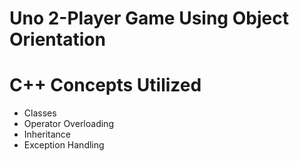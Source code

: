 # Uno 2-Player Game Using Object Orientation
# C++ Concepts Utilized
- Classes
- Operator Overloading
- Inheritance
- Exception Handling
